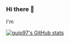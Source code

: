 ### Hi there 👋

I'm 

[![guip97's GitHub stats](https://github-readme-stats.vercel.app/api?username=guip97)](https://github.com/anuraghazra/github-readme-stats)
